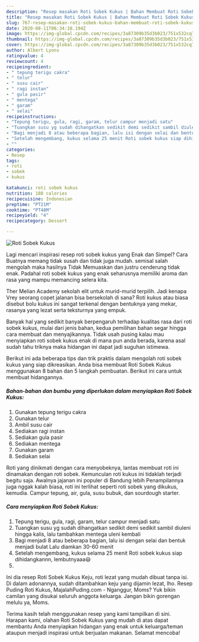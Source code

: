 ```yaml
---
description: "Resep masakan Roti Sobek Kukus | Bahan Membuat Roti Sobek Kukus Yang Enak Dan Lezat"
title: "Resep masakan Roti Sobek Kukus | Bahan Membuat Roti Sobek Kukus Yang Enak Dan Lezat"
slug: 767-resep-masakan-roti-sobek-kukus-bahan-membuat-roti-sobek-kukus-yang-enak-dan-lezat
date: 2020-08-11T06:34:18.194Z
image: https://img-global.cpcdn.com/recipes/3a87309b35d3b023/751x532cq70/roti-sobek-kukus-foto-resep-utama.jpg
thumbnail: https://img-global.cpcdn.com/recipes/3a87309b35d3b023/751x532cq70/roti-sobek-kukus-foto-resep-utama.jpg
cover: https://img-global.cpcdn.com/recipes/3a87309b35d3b023/751x532cq70/roti-sobek-kukus-foto-resep-utama.jpg
author: Albert Lyons
ratingvalue: 4
reviewcount: 4
recipeingredient:
- " tepung terigu cakra"
- " telur"
- " susu cair"
- " ragi instan"
- " gula pasir"
- " mentega"
- " garam"
- " selai"
recipeinstructions:
- "Tepung terigu, gula, ragi, garam, telur campur menjadi satu"
- "Tuangkan susu yg sudah dihangatkan sedikit demi sedikit sambil diuleni hingga kalis, lalu tambahkan mentega uleni kembali"
- "Bagi menjadi 8 atau beberapa bagian, lalu isi dengan selai dan bentuk menjadi bulat Lalu diamkan 30-60 menit"
- "Setelah mengembang, kukus selama 25 menit Roti sobek kukus siap dihidangkannn, lembutnyaaa😃"
- ""
categories:
- Resep
tags:
- roti
- sobek
- kukus

katakunci: roti sobek kukus 
nutrition: 188 calories
recipecuisine: Indonesian
preptime: "PT21M"
cooktime: "PT48M"
recipeyield: "4"
recipecategory: Dessert

---
```



![Roti Sobek Kukus](https://img-global.cpcdn.com/recipes/3a87309b35d3b023/751x532cq70/roti-sobek-kukus-foto-resep-utama.jpg)

Lagi mencari inspirasi resep roti sobek kukus yang Enak dan Simpel? Cara Buatnya memang tidak susah dan tidak juga mudah. semisal salah mengolah maka hasilnya Tidak Memuaskan dan justru cenderung tidak enak. Padahal roti sobek kukus yang enak seharusnya memiliki aroma dan rasa yang mampu memancing selera kita.

Ther Melian Academy sekolah elit untuk murid-murid terpilih. Jadi kenapa Vrey seorang copet jalanan bisa bersekolah di sana? Roti kukus atau biasa disebut bolu kukus ini sangat terkenal dengan bentuknya yang mekar, rasanya yang lezat serta teksturnya yang empuk.

Banyak hal yang sedikit banyak berpengaruh terhadap kualitas rasa dari roti sobek kukus, mulai dari jenis bahan, kedua pemilihan bahan segar hingga cara membuat dan menyajikannya. Tidak usah pusing kalau mau menyiapkan roti sobek kukus enak di mana pun anda berada, karena asal sudah tahu triknya maka hidangan ini dapat jadi suguhan istimewa.


Berikut ini ada beberapa tips dan trik praktis dalam mengolah roti sobek kukus yang siap dikreasikan. Anda bisa membuat Roti Sobek Kukus menggunakan 8 bahan dan 5 langkah pembuatan. Berikut ini cara untuk membuat hidangannya.

<!--inarticleads1-->

##### Bahan-bahan dan bumbu yang diperlukan dalam menyiapkan Roti Sobek Kukus:

1. Gunakan  tepung terigu cakra
1. Gunakan  telur
1. Ambil  susu cair
1. Sediakan  ragi instan
1. Sediakan  gula pasir
1. Sediakan  mentega
1. Gunakan  garam
1. Sediakan  selai


Roti yang dinikmati dengan cara menyobeknya, lantas membuat roti ini dinamakan dengan roti sobek. Kemunculan roti kukus ini tidaklah terjadi begitu saja. Awalnya jajanan ini populer di Bandung lebih Penampilannya juga nggak kalah biasa, roti ini terlihat seperti roti sobek yang dikukus, kemudia. Campur tepung, air, gula, susu bubuk, dan sourdough starter. 

<!--inarticleads2-->

##### Cara menyiapkan Roti Sobek Kukus:

1. Tepung terigu, gula, ragi, garam, telur campur menjadi satu
1. Tuangkan susu yg sudah dihangatkan sedikit demi sedikit sambil diuleni hingga kalis, lalu tambahkan mentega uleni kembali
1. Bagi menjadi 8 atau beberapa bagian, lalu isi dengan selai dan bentuk menjadi bulat Lalu diamkan 30-60 menit
1. Setelah mengembang, kukus selama 25 menit Roti sobek kukus siap dihidangkannn, lembutnyaaa😃
1. 


Ini dia resep Roti Sobek Kukus Keju, roti lezat yang mudah dibuat tanpa isi. Di dalam adonannya, sudah ditambahkan keju yang dijamin lezat, lho. Resep Puding Roti Kukus, MajalahPuding.com - Nganggur, Moms? Yuk bikin camilan yang disukai seluruh anggota keluarga. Jangan bikin gorengan melulu ya, Moms. 

Terima kasih telah menggunakan resep yang kami tampilkan di sini. Harapan kami, olahan Roti Sobek Kukus yang mudah di atas dapat membantu Anda menyiapkan hidangan yang enak untuk keluarga/teman ataupun menjadi inspirasi untuk berjualan makanan. Selamat mencoba!
